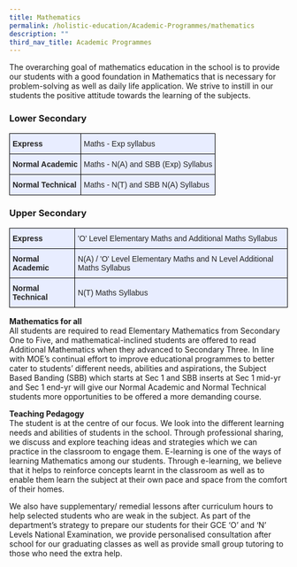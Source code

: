 ```yaml
---
title: Mathematics
permalink: /holistic-education/Academic-Programmes/mathematics
description: ""
third_nav_title: Academic Programmes
---
```

The overarching goal of mathematics education in the school is to provide our students with a good foundation in Mathematics that is necessary for problem-solving as well as daily life application. We strive to instill in our students the positive attitude towards the learning of the subjects.

### Lower Secondary
<style type="text/css">
.tg  {border-collapse:collapse;border-spacing:0;}
.tg td{border-color:black;border-style:solid;border-width:1px;font-family:Arial, sans-serif;font-size:14px;
  overflow:hidden;padding:10px 5px;word-break:normal;}
.tg th{border-color:black;border-style:solid;border-width:1px;font-family:Arial, sans-serif;font-size:14px;
  font-weight:normal;overflow:hidden;padding:10px 5px;word-break:normal;}
.tg .tg-u05r{background-color:#E8EDFF;color:#222;font-weight:bold;text-align:left;vertical-align:top}
.tg .tg-lr6o{background-color:#E8EDFF;color:#222;text-align:left;vertical-align:middle}
</style>
<table class="tg">
<thead>
  <tr>
    <th class="tg-u05r">Express</th>
    <th class="tg-lr6o"><span style="color:#222">Maths - Exp syllabus</span></th>
  </tr>
</thead>
<tbody>
  <tr>
    <td class="tg-u05r">Normal Academic</td>
    <td class="tg-lr6o"><span style="color:#222">Maths - N(A) and SBB (Exp) Syllabus</span></td>
  </tr>
  <tr>
    <td class="tg-u05r">Normal Technical</td>
    <td class="tg-lr6o"><span style="color:#222">Maths - N(T) and SBB N(A) Syllabus</span></td>
  </tr>
</tbody>
</table>

### Upper Secondary 

<style type="text/css">
.tg  {border-collapse:collapse;border-spacing:0;}
.tg td{border-color:black;border-style:solid;border-width:1px;font-family:Arial, sans-serif;font-size:14px;
  overflow:hidden;padding:10px 5px;word-break:normal;}
.tg th{border-color:black;border-style:solid;border-width:1px;font-family:Arial, sans-serif;font-size:14px;
  font-weight:normal;overflow:hidden;padding:10px 5px;word-break:normal;}
.tg .tg-xwen{background-color:#E8EDFF;color:#222;font-weight:bold;text-align:left;vertical-align:middle}
.tg .tg-u05r{background-color:#E8EDFF;color:#222;font-weight:bold;text-align:left;vertical-align:top}
.tg .tg-lr6o{background-color:#E8EDFF;color:#222;text-align:left;vertical-align:middle}
</style>
<table class="tg">
<thead>
  <tr>
    <th class="tg-u05r">Express</th>
    <th class="tg-lr6o"><span style="color:#222">'O' Level Elementary Maths and Additional Maths Syllabus</span></th>
  </tr>
</thead>
<tbody>
  <tr>
    <td class="tg-u05r">Normal Academic</td>
    <td class="tg-lr6o"><span style="color:#222">N(A) / 'O' Level Elementary Maths and N Level Additional Maths Syllabus</span></td>
  </tr>
  <tr>
    <td class="tg-xwen"><span style="color:#222"> </span>Normal Technical</td>
    <td class="tg-lr6o"><span style="color:#222"> N(T) Maths Syllabus</span></td>
  </tr>
</tbody>
</table>

**Mathematics for all**<br>
All students are required to read Elementary Mathematics from Secondary One to Five, and mathematical-inclined students are offered to read Additional Mathematics when they advanced to Secondary Three. In line with MOE’s continual effort to improve educational programmes to better cater to students’ different needs, abilities and aspirations, the Subject Based Banding (SBB) which starts at Sec 1 and SBB inserts at Sec 1 mid-yr and Sec 1 end-yr will give our Normal Academic and Normal Technical students more opportunities to be offered a more demanding course.  
  
**Teaching Pedagogy**<br>
The student is at the centre of our focus. We look into the different learning needs and abilities of students in the school. Through professional sharing, we discuss and explore teaching ideas and strategies which we can practice in the classroom to engage them. E-learning is one of the ways of learning Mathematics among our students. Through e-learning, we believe that it helps to reinforce concepts learnt in the classroom as well as to enable them learn the subject at their own pace and space from the comfort of their homes.  
  
  
We also have supplementary/ remedial lessons after curriculum hours to help selected students who are weak in the subject. As part of the department’s strategy to prepare our students for their GCE ‘O’ and ‘N’ Levels National Examination, we provide personalised consultation after school for our graduating classes as well as provide small group tutoring to those who need the extra help.